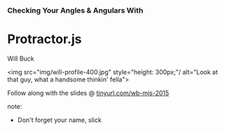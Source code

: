 ###  Checking Your Angles & Angulars With
# Protractor.js

Will Buck


<img src="img/will-profile-400.jpg" style="height: 300px;"/ alt="Look at that guy, what a handsome thinkin' fella">

Follow along with the slides @ [tinyurl.com/wb-mjs-2015](http://bit.ly/wb-mjs-2015)

note:
- Don't forget your name, slick
